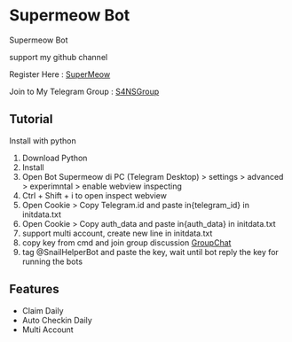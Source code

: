# Supermeow Bot
Supermeow Bot 

support my github channel 

Register Here : [SuperMeow](https://t.me/supermeow_vip_bot?start=7279909316)

Join to My Telegram Group : [S4NSGroup](https://t.me/sanscryptox)


## Tutorial

Install with python

1. Download Python
2. Install 
3. Open Bot Supermeow di PC (Telegram Desktop) > settings > advanced > experimntal > enable webview inspecting
4. Ctrl + Shift + i to open inspect webview
5. Open Cookie > Copy Telegram.id and paste in{telegram_id} in initdata.txt 
6. Open Cookie > Copy auth_data and paste in{auth_data} in initdata.txt 
7. support multi account, create new line in initdata.txt
8. copy key from cmd and join group discussion [GroupChat](https://t.me/+gU8ad-nLYNI3NjY1)
9. tag @SnailHelperBot and paste the key, wait until bot reply the key for running the bots


## Features
- Claim Daily
- Auto Checkin Daily
- Multi Account